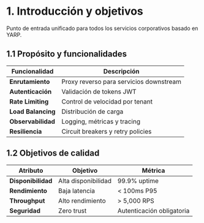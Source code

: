 # 1. Introducción y objetivos

Punto de entrada unificado para todos los servicios corporativos basado en YARP.

## 1.1 Propósito y funcionalidades

| Funcionalidad | Descripción |
|---------------|-------------|
| **Enrutamiento** | Proxy reverso para servicios downstream |
| **Autenticación** | Validación de tokens JWT |
| **Rate Limiting** | Control de velocidad por tenant |
| **Load Balancing** | Distribución de carga |
| **Observabilidad** | Logging, métricas y tracing |
| **Resiliencia** | Circuit breakers y retry policies |

## 1.2 Objetivos de calidad

| Atributo | Objetivo | Métrica |
|----------|----------|--------|
| **Disponibilidad** | Alta disponibilidad | 99.9% uptime |
| **Rendimiento** | Baja latencia | < 100ms P95 |
| **Throughput** | Alto rendimiento | > 5,000 RPS |
| **Seguridad** | Zero trust | Autenticación obligatoria |
